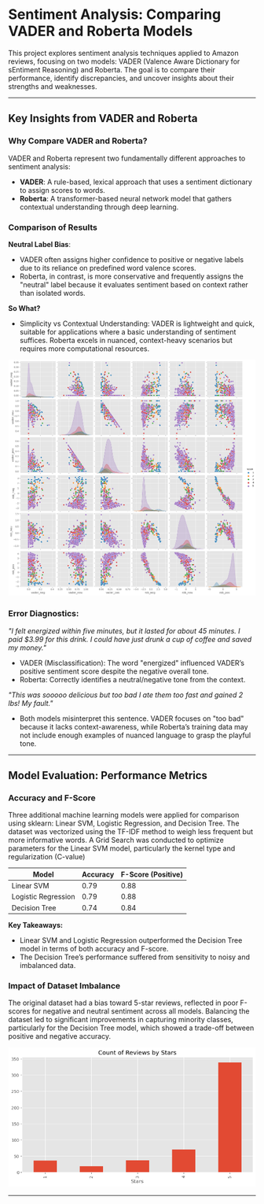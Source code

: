 # Sentiment Analysis: Comparing VADER and Roberta Models

This project explores sentiment analysis techniques applied to Amazon reviews, focusing on two models: VADER (Valence Aware Dictionary for sEntiment Reasoning) and Roberta. The goal is to compare their performance, identify discrepancies, and uncover insights about their strengths and weaknesses.

---

## Key Insights from VADER and Roberta

### **Why Compare VADER and Roberta?**
VADER and Roberta represent two fundamentally different approaches to sentiment analysis:
- **VADER**: A rule-based, lexical approach that uses a sentiment dictionary to assign scores to words.
- **Roberta**: A transformer-based neural network model that gathers contextual understanding through deep learning.

### **Comparison of Results**

**Neutral Label Bias**:
   - VADER often assigns higher confidence to positive or negative labels due to its reliance on predefined word valence scores.
   - Roberta, in contrast, is more conservative and frequently assigns the "neutral" label because it evaluates sentiment based on context rather than isolated words.

**So What?**
- Simplicity vs Contextual Understanding: VADER is lightweight and quick, suitable for applications where a basic understanding of sentiment suffices. Roberta excels in nuanced, context-heavy scenarios but requires more computational resources.

![ScreenShot](https://github.com/umbertomaglione/SentimentAnalysis_AmazonReviews/blob/main/pairplot.png "VADER vs Roberta")


### **Error Diagnostics**:
*"I felt energized within five minutes, but it lasted for about 45 minutes. I paid $3.99 for this drink. I could have just drunk a cup of coffee and saved my money."*

- VADER (Misclassification): The word "energized" influenced VADER’s positive sentiment score despite the negative overall tone.
- Roberta: Correctly identifies a neutral/negative tone from the context.
   
*"This was sooooo delicious but too bad I ate them too fast and gained 2 lbs! My fault."*
- Both models misinterpret this sentence. VADER focuses on "too bad" because it lacks context-awareness, while Roberta’s training data may not include enough examples of nuanced language to grasp the playful tone. 


---

## Model Evaluation: Performance Metrics

### **Accuracy and F-Score**
Three additional machine learning models were applied for comparison using sklearn: Linear SVM, Logistic Regression, and Decision Tree. The dataset was vectorized using the TF-IDF method to weigh less frequent but more informative words.
A Grid Search was conducted to optimize parameters for the Linear SVM model, particularly the kernel type and regularization (C-value)

| Model               | Accuracy | F-Score (Positive) |
|---------------------|----------|---------------------|
| Linear SVM          | 0.79     | 0.88                |
| Logistic Regression | 0.79     | 0.88                |
| Decision Tree       | 0.74     | 0.84                |

**Key Takeaways:**
- Linear SVM and Logistic Regression outperformed the Decision Tree model in terms of both accuracy and F-score.
- The Decision Tree’s performance suffered from sensitivity to noisy and imbalanced data.

### **Impact of Dataset Imbalance**
The original dataset had a bias toward 5-star reviews, reflected in poor F-scores for negative and neutral sentiment across all models. Balancing the dataset led to significant improvements in capturing minority classes, particularly for the Decision Tree model, which showed a trade-off between positive and negative accuracy.

![ScreenShot](https://github.com/umbertomaglione/SentimentAnalysis_AmazonReviews/blob/main/stars.png "Stars")

---
